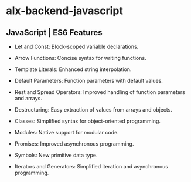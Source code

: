 # alx-backend-javascript

## JavaScript | ES6 Features

* Let and Const:
Block-scoped variable declarations.

* Arrow Functions:
Concise syntax for writing functions.

* Template Literals:
Enhanced string interpolation.

* Default Parameters:
Function parameters with default values.

* Rest and Spread Operators:
Improved handling of function parameters and arrays.

* Destructuring:
Easy extraction of values from arrays and objects.

* Classes:
Simplified syntax for object-oriented programming.

* Modules:
Native support for modular code.

* Promises:
Improved asynchronous programming.

* Symbols:
New primitive data type.

* Iterators and Generators:
Simplified iteration and asynchronous programming.
